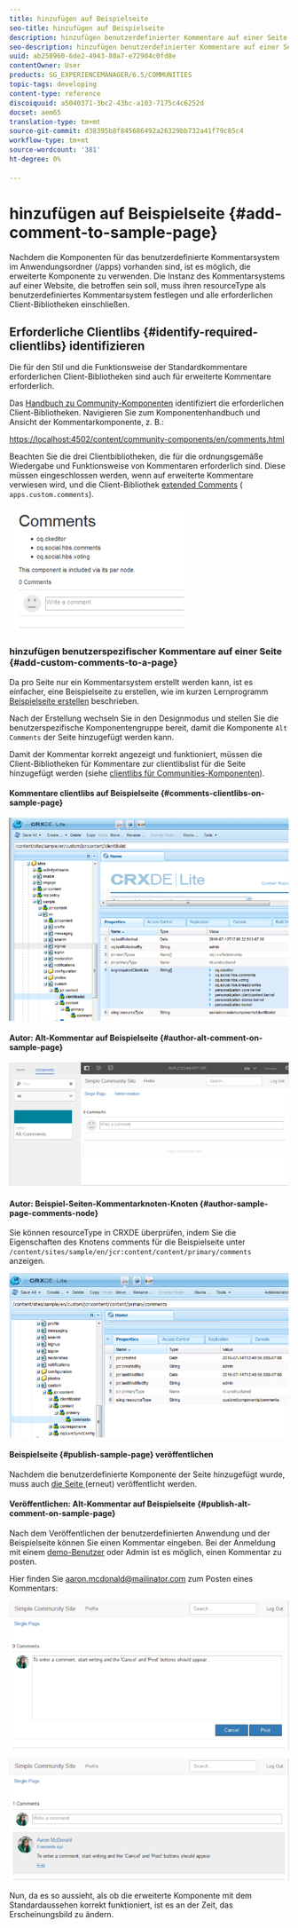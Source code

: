 ```yaml
---
title: hinzufügen auf Beispielseite
seo-title: hinzufügen auf Beispielseite
description: hinzufügen benutzerdefinierter Kommentare auf einer Seite
seo-description: hinzufügen benutzerdefinierter Kommentare auf einer Seite
uuid: ab258960-6de2-4943-80a7-e72904c0fd8e
contentOwner: User
products: SG_EXPERIENCEMANAGER/6.5/COMMUNITIES
topic-tags: developing
content-type: reference
discoiquuid: a5040371-3bc2-43bc-a103-7175c4c6252d
docset: aem65
translation-type: tm+mt
source-git-commit: d38395b8f845686492a26329bb732a41f79c85c4
workflow-type: tm+mt
source-wordcount: '381'
ht-degree: 0%

---
```



# hinzufügen auf Beispielseite {#add-comment-to-sample-page}

Nachdem die Komponenten für das benutzerdefinierte Kommentarsystem im Anwendungsordner (/apps) vorhanden sind, ist es möglich, die erweiterte Komponente zu verwenden. Die Instanz des Kommentarsystems auf einer Website, die betroffen sein soll, muss ihren resourceType als benutzerdefiniertes Kommentarsystem festlegen und alle erforderlichen Client-Bibliotheken einschließen.

## Erforderliche Clientlibs {#identify-required-clientlibs} identifizieren

Die für den Stil und die Funktionsweise der Standardkommentare erforderlichen Client-Bibliotheken sind auch für erweiterte Kommentare erforderlich.

Das [Handbuch zu Community-Komponenten](/help/communities/components-guide.md) identifiziert die erforderlichen Client-Bibliotheken. Navigieren Sie zum Komponentenhandbuch und Ansicht der Kommentarkomponente, z. B.:

[https://localhost:4502/content/community-components/en/comments.html](https://localhost:4502/content/community-components/en/comments.html)

Beachten Sie die drei Clientbibliotheken, die für die ordnungsgemäße Wiedergabe und Funktionsweise von Kommentaren erforderlich sind. Diese müssen eingeschlossen werden, wenn auf erweiterte Kommentare verwiesen wird, und die Client-Bibliothek [extended Comments](/help/communities/extend-create-components.md#create-a-client-library-folder) ( `apps.custom.comments`).

![comments-component1](assets/comments-component1.png)

### hinzufügen benutzerspezifischer Kommentare auf einer Seite {#add-custom-comments-to-a-page}

Da pro Seite nur ein Kommentarsystem erstellt werden kann, ist es einfacher, eine Beispielseite zu erstellen, wie im kurzen Lernprogramm [Beispielseite erstellen](/help/communities/create-sample-page.md) beschrieben.

Nach der Erstellung wechseln Sie in den Designmodus und stellen Sie die benutzerspezifische Komponentengruppe bereit, damit die Komponente `Alt Comments` der Seite hinzugefügt werden kann.

Damit der Kommentar korrekt angezeigt und funktioniert, müssen die Client-Bibliotheken für Kommentare zur clientlibslist für die Seite hinzugefügt werden (siehe [clientlibs für Communities-Komponenten](/help/communities/clientlibs.md)).

#### Kommentare clientlibs auf Beispielseite {#comments-clientlibs-on-sample-page}

![comments-clientlibs-crxde](assets/comments-clientlibs-crxde.png)

#### Autor: Alt-Kommentar auf Beispielseite {#author-alt-comment-on-sample-page}

![alt-comment](assets/alt-comment.png)

#### Autor: Beispiel-Seiten-Kommentarknoten-Knoten {#author-sample-page-comments-node}

Sie können resourceType in CRXDE überprüfen, indem Sie die Eigenschaften des Knotens comments für die Beispielseite unter `/content/sites/sample/en/jcr:content/content/primary/comments` anzeigen.

![verify-comment-crxde](assets/verify-comment-crxde.png)

#### Beispielseite {#publish-sample-page} veröffentlichen

Nachdem die benutzerdefinierte Komponente der Seite hinzugefügt wurde, muss auch [die Seite ](/help/communities/sites-console.md#publishing-the-site) (erneut) veröffentlicht werden.

#### Veröffentlichen: Alt-Kommentar auf Beispielseite {#publish-alt-comment-on-sample-page}

Nach dem Veröffentlichen der benutzerdefinierten Anwendung und der Beispielseite können Sie einen Kommentar eingeben. Bei der Anmeldung mit einem [demo-Benutzer](/help/communities/tutorials.md#demo-users) oder Admin ist es möglich, einen Kommentar zu posten.

Hier finden Sie aaron.mcdonald@mailinator.com zum Posten eines Kommentars:

![publish-alt-comment](assets/publish-alt-comment.png)

![publish-alt-comment1](assets/publish-alt-comment1.png)

Nun, da es so aussieht, als ob die erweiterte Komponente mit dem Standardaussehen korrekt funktioniert, ist es an der Zeit, das Erscheinungsbild zu ändern.